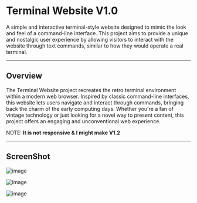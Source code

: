 # Terminal Website V1.0
A simple and interactive terminal-style website designed to mimic the look and feel of a command-line interface. This project aims to provide a unique and nostalgic user experience by allowing visitors to interact with the website through text commands, similar to how they would operate a real terminal.

<hr>

## Overview
The Terminal Website project recreates the retro terminal environment within a modern web browser. Inspired by classic command-line interfaces, this website lets users navigate and interact through commands, bringing back the charm of the early computing days. Whether you're a fan of vintage technology or just looking for a novel way to present content, this project offers an engaging and unconventional web experience.

NOTE:<b> It is not responsive & I might make V1.2</b>

<hr>

## ScreenShot
![image](https://github.com/Ayanokoji1248/TerminalPortfolioWebsiteV1.0/assets/120408462/cbd16216-3d03-4687-948d-a962d97321de)

![image](https://github.com/Ayanokoji1248/TerminalPortfolioWebsiteV1.0/assets/120408462/a51a1ca9-c6f5-42e2-92b5-edcfb8ccb5ac)

![image](https://github.com/Ayanokoji1248/TerminalPortfolioWebsiteV1.0/assets/120408462/c1618590-d88c-4f40-a6ca-064db97827db)
